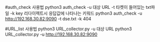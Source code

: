 #auth_check 사용법
python3 auth_check -u 대상 URL -t 타켓이 들어있는 txt파일 -k key 리다이렉트시 응답값에 나타나는 키워드
python3 auth_check -u http://192.168.30.82:9090 -t dse.txt -k 404

#URL_list 사용법
python3 URL_collector.py -u 대상 URL
python3 URL_collector.py -u http://192.168.30.82:9090